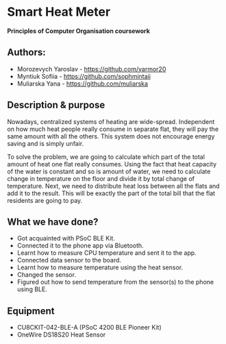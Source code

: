 # Smart Heat Meter
**Principles of Computer Organisation coursework**
## Authors:
* Morozevych Yaroslav - https://github.com/yarmor20
* Myntiuk Sofiia - https://github.com/sophmintaii
* Muliarska Yana - https://github.com/muliarska
## Description & purpose
Nowadays, centralized systems of heating are wide-spread. Independent on how much heat people really consume in separate flat, they will pay the same amount with all the others. This system does not encourage energy saving and is simply unfair.

To solve the problem, we are going to calculate which part of the total amount of heat one flat really consumes. Using the fact that heat capacity of the water is constant and so is amount of water, we need to calculate change in temperature on the floor and divide it by total change of temperature. Next, we need to distribute heat loss between all the flats and add it to the result. This will be exactly the part of the total bill that the flat residents are going to pay.
## What we have done?
* Got acquainted with PSoC BLE Kit.
* Connected it to the phone app via Bluetooth.
* Learnt how to measure CPU temperature and sent it to the app.
* Connected data sensor to the board.
* Learnt how to measure temperature using the heat sensor.
* Changed the sensor.
* Figured out how to send temperature from the sensor(s) to the phone using BLE.
## Equipment
* CU8CKIT-042-BLE-A (PSoC 4200 BLE Pioneer Kit)
* OneWire DS18S20 Heat Sensor